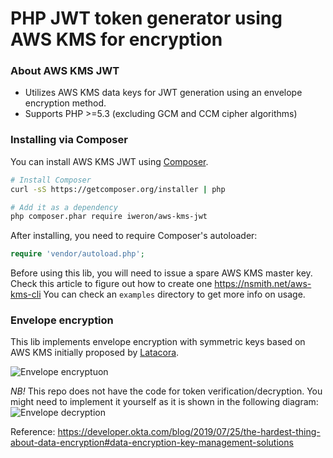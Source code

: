 PHP JWT token generator using AWS KMS for encryption
====================================================

### About AWS KMS JWT

- Utilizes AWS KMS data keys for JWT generation using an envelope encryption method.
- Supports PHP >=5.3 (excluding GCM and CCM cipher algorithms)

### Installing via Composer

You can install AWS KMS JWT using [Composer](http://getcomposer.org).

```bash
# Install Composer
curl -sS https://getcomposer.org/installer | php

# Add it as a dependency
php composer.phar require iweron/aws-kms-jwt
```

After installing, you need to require Composer's autoloader:

```php
require 'vendor/autoload.php';
```

Before using this lib, you will need to issue a spare AWS KMS master key. Check this article to figure out how to create one https://nsmith.net/aws-kms-cli
You can check an `examples` directory to get more info on usage.


### Envelope encryption

This lib implements envelope encryption with symmetric keys based on AWS KMS initially proposed by [Latacora](https://latacora.micro.blog/).

![Envelope encryptuon](https://d33wubrfki0l68.cloudfront.net/32691e7982d036efb3a00c379f0a831d9329e86f/3c352/assets-jekyll/blog/the-hardest-thing-about-data-encryption/symmetric-encryption-best-practices-491b688b0fe6d5215e2c9b16159a6edd9356f7cdf2b63eab5a85c7be58fbb35a.png)

*NB!* This repo does not have the code for token verification/decryption. You might need to implement it yourself as it is shown in the following diagram:
![Envelope decryption](https://d33wubrfki0l68.cloudfront.net/ad4511f80b20086363aad629aba69aa74d17621f/45323/assets-jekyll/blog/the-hardest-thing-about-data-encryption/symmetric-decryption-best-practices-3aafe0d89802ab192985d2d30df5d6e673f39aff548ee09a5e87059606c793be.png)


Reference: https://developer.okta.com/blog/2019/07/25/the-hardest-thing-about-data-encryption#data-encryption-key-management-solutions